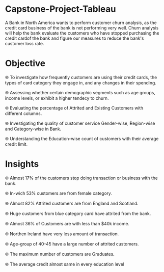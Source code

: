 # Capstone-Project-Tableau
A Bank in North America wants to perform customer churn analysis, as the credit card business of the bank is not performing very well. Churn analysis will help the bank evaluate the customers who have stopped purchasing the credit cardof the bank and figure our measures to reduce the bank's customer loss rate.

# Objective
֎ To investigate how frequently customers are using their credit cards, the types of card category they engage in, and any changes in their spending.

֎ Assessing whether certain demographic segments such as age groups, income levels, or exhibit a higher tendecy to churn.

֎ Evaluating the percentage of Attrited and Existing Customers with different columns.

֎ Investigating the quality of customer service Gender-wise, Region-wise and Category-wise in Bank.

֎ Understanding the Education-wise count of customers with their average credit limit.

# Insights
֎ Almost 17% of the customers stop doing transaction or business with the bank.

֎ In-wich 53% customers are from female category.

֎ Almost 82% Attrited customers are from England and Scotland.

֎ Huge customers from blue category card have attrited from the bank.

֎ Almost 36% of Customers are with less than $40k income.

֎ Northen Ireland have very less amount of transaction.

֎ Age-group of 40-45 have a large number of attrited customers.

֎ The maximum number of customers are Graduates.

֎ The average credit almost same in every education level

